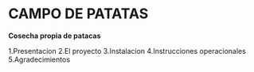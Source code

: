 # CAMPO DE PATATAS

**Cosecha propia de patacas**

1.Presentacion
2.El proyecto
3.Instalacion
4.Instrucciones operacionales
5.Agradecimientos